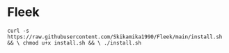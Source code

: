 # Fleek
` curl -s https://raw.githubusercontent.com/Skikamika1990/Fleek/main/install.sh && \ chmod u+x install.sh && \ ./install.sh `
